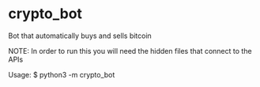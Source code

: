 # crypto_bot
Bot that automatically buys and sells bitcoin

NOTE: In order to run this you will need the hidden files that connect to the APIs

Usage:
$ python3 -m crypto_bot
